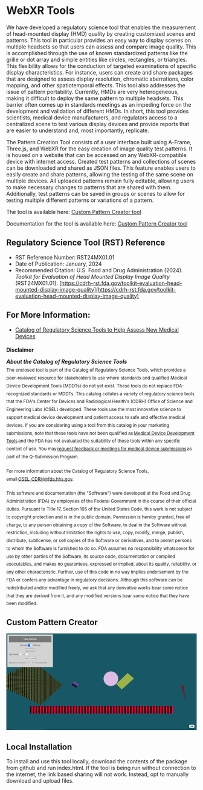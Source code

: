 # WebXR Tools
We have developed a regulatory science tool that enables the measurement of head-mounted display (HMD) quality by creating customized scenes and patterns. This tool in particular provides an easy way to display scenes on multiple headsets so that users can assess and compare image quality. This is accomplished through the use of known standardized patterns like the grille or dot array and simple entities like circles, rectangles, or triangles. This flexibility allows for the conduction of targeted examinations of specific display characteristics. For instance, users can create and share packages that are designed to assess display resolution, chromatic aberrations, color mapping, and other spatiotemporal effects. This tool also addresses the issue of pattern portability. Currently, HMDs are very heterogeneous, making it difficult to deploy the same pattern to multiple headsets. This barrier often comes up in standards meetings as an impeding force on the development and validation of different HMDs. In short, this tool provides scientists, medical device manufacturers, and regulators access to a centralized scene to test various display devices and provide reports that are easier to understand and, most importantly, replicate.

The Pattern Creation Tool consists of a user interface built using A-Frame, Three.js, and WebXR for the easy creation of image quality test patterns. It is housed on a website that can be accessed on any WebXR-compatible device with internet access. Created test patterns and collections of scenes can be downloaded and shared as JSON files. This feature enables users to easily create and share patterns, allowing the testing of the same scene on multiple devices. All uploaded patterns remain fully editable, allowing users to make necessary changes to patterns that are shared with them. Additionally, test patterns can be saved in groups or scenes to allow for testing multiple different patterns or variations of a pattern.

The tool is available here: [Custom Pattern Creator tool](https://didsr.github.io/WebXR-tools/Custom/)

Documentation for the tool is available here: [Custom Pattern Creator tool](https://didsr.github.io/WebXR-tools/Custom/doc)

## Regulatory Science Tool (RST) Reference
* RST Reference Number: RST24MX01.01
* Date of Publication: January, 2024
* Recommended Citation: U.S. Food and Drug Administration (2024). _Toolkit for Evaluation of Head Mounted Display Image Quality_ (RST24MX01.01). [https://cdrh-rst.fda.gov/toolkit-evaluation-head-mounted-display-image-quality](https://cdrh-rst.fda.gov/toolkit-evaluation-head-mounted-display-image-quality)

## For More Information:
* [Catalog of Regulatory Science Tools to Help Assess New Medical Devices](https://www.fda.gov/medical-devices/science-and-research-medical-devices/catalog-regulatory-science-tools-help-assess-new-medical-devices) 

####
**Disclaimer**
<br>

***About the Catalog of Regulatory Science Tools*** 
<br>
<sub>
The enclosed tool is part of the Catalog of Regulatory Science Tools, which provides a peer-reviewed resource for stakeholders to use where standards and qualified Medical Device Development Tools (MDDTs) do not yet exist. These tools do not replace FDA-recognized standards or MDDTs. This catalog collates a variety of regulatory science tools that the FDA's Center for Devices and Radiological Health's (CDRH) Office of Science and Engineering Labs (OSEL) developed. These tools use the most innovative science to support medical device development and patient access to safe and effective medical devices. If you are considering using a tool from this catalog in your marketing submissions, note that these tools have not been qualified as [Medical Device Development Tools](https://www.fda.gov/medical-devices/medical-device-development-tools-mddt) and the FDA has not evaluated the suitability of these tools within any specific context of use. You may [request feedback or meetings for medical device submissions](https://www.fda.gov/regulatory-information/search-fda-guidance-documents/requests-feedback-and-meetings-medical-device-submissions-q-submission-program) as part of the Q-Submission Program. 
</sub>
<br><br>
<sub>
For more information about the Catalog of Regulatory Science Tools, email OSEL_CDRH@fda.hhs.gov.  
</sub>
<br><br>
<sub>
This software and documentation (the "Software") were developed at the Food and Drug Administration (FDA) by employees of the Federal Government in the course of their
official duties. Pursuant to Title 17, Section 105 of the United States Code, this work is not subject to copyright protection and is in the public domain. Permission
is hereby granted, free of charge, to any person obtaining a copy of the Software, to deal in the Software without restriction, including without limitation the rights
to use, copy, modify, merge, publish, distribute, sublicense, or sell copies of the Software or derivatives, and to permit persons to whom the Software is furnished to
do so. FDA assumes no responsibility whatsoever for use by other parties of the Software, its source code, documentation or compiled executables, and makes no
guarantees, expressed or implied, about its quality, reliability, or any other characteristic. Further, use of this code in no way implies endorsement by the FDA or
confers any advantage in regulatory decisions. Although this software can be redistributed and/or modified freely, we ask that any derivative works bear some notice
that they are derived from it, and any modified versions bear some notice that they have been modified.
</sub>

## Custom Pattern Creator

![plot](Images/patternGenerator.PNG)

## Local Installation

To install and use this tool locally, download the contents of the package from github and run index.html. If the tool is being run without connection to the internet, the link based sharing will not work. Instead, opt to manually download and upload files.

